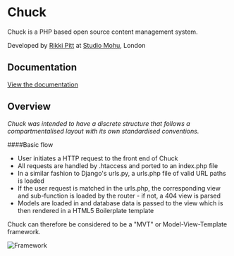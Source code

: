 # Chuck

Chuck is a PHP based open source content management system.

Developed by [Rikki Pitt](http://www.twitter.com/rikkipitt) at [Studio Mohu](http://www.studiomohu.com), London

## Documentation

[View the documentation](http://chuck.studiomohu.com)

## Overview

*Chuck was intended to have a discrete structure that follows a compartmentalised layout with its own standardised conventions.*

####Basic flow

* User initiates a HTTP request to the front end of Chuck
* All requests are handled by .htaccess and ported to an index.php file
* In a similar fashion to Django's urls.py, a urls.php file of valid URL paths is loaded
* If the user request is matched in the urls.php, the corresponding view and sub-function is loaded by the router - if not, a 404 view is parsed
* Models are loaded in and database data is passed to the view which is then rendered in a HTML5 Boilerplate template

Chuck can therefore be considered to be a "MVT" or Model-View-Template framework.

![Framework](http://chuck.studiomohu.com/img/mvt.png)
